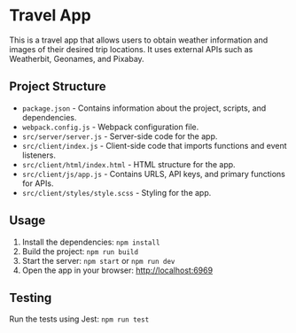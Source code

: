 # Travel App

This is a travel app that allows users to obtain weather information and images of their desired trip locations. It uses external APIs such as Weatherbit, Geonames, and Pixabay.

## Project Structure

- `package.json` - Contains information about the project, scripts, and dependencies.
- `webpack.config.js` - Webpack configuration file.
- `src/server/server.js` - Server-side code for the app.
- `src/client/index.js` - Client-side code that imports functions and event listeners.
- `src/client/html/index.html` - HTML structure for the app.
- `src/client/js/app.js` - Contains URLS, API keys, and primary functions for APIs.
- `src/client/styles/style.scss` - Styling for the app.

## Usage

1. Install the dependencies: `npm install`
2. Build the project: `npm run build`
3. Start the server: `npm start` or `npm run dev`
4. Open the app in your browser: [http://localhost:6969](http://localhost:6969)

## Testing

Run the tests using Jest: `npm run test`
